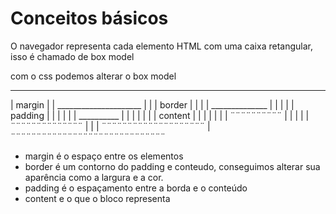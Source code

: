 # Conceitos básicos

O navegador representa cada elemento HTML com uma caixa retangular, isso é chamado de box model

com o css podemos alterar o box model 

______________________________
|    margin                   |
|    _____________________    |
|   |  border             |   |
|   |    ______________   |   |
|   |   | padding      |  |   |
|   |   |  __________  |  |   |
|   |   | | content  | |  |   |
|   |   |  ¨¨¨¨¨¨¨¨¨¨  |  |   |
|   |    ¨¨¨¨¨¨¨¨¨¨¨¨¨¨   |   | 
|    ¨¨¨¨¨¨¨¨¨¨¨¨¨¨¨¨¨¨¨¨     |
¨¨¨¨¨¨¨¨¨¨¨¨¨¨¨¨¨¨¨¨¨¨¨¨¨¨¨¨¨¨    

- margin é o espaço entre os elementos
- border é um contorno do padding e conteudo, conseguimos alterar sua aparência como a largura e a cor.
- padding é o espaçamento entre a borda e o conteúdo
- content e o que o bloco representa

